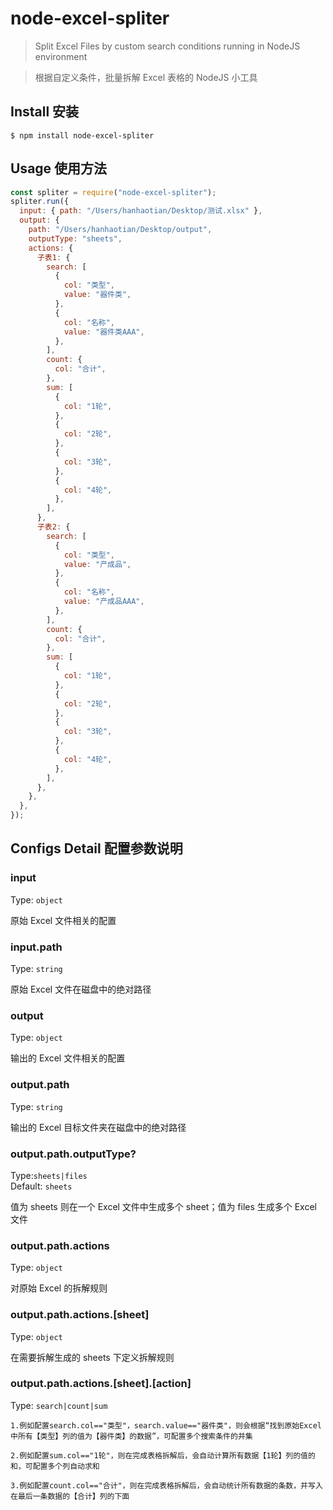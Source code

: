 # node-excel-spliter

> Split Excel Files by custom search conditions running in NodeJS environment

> 根据自定义条件，批量拆解 Excel 表格的 NodeJS 小工具

## Install 安装

```
$ npm install node-excel-spliter
```

## Usage 使用方法

```js
const spliter = require("node-excel-spliter");
spliter.run({
  input: { path: "/Users/hanhaotian/Desktop/测试.xlsx" },
  output: {
    path: "/Users/hanhaotian/Desktop/output",
    outputType: "sheets",
    actions: {
      子表1: {
        search: [
          {
            col: "类型",
            value: "器件类",
          },
          {
            col: "名称",
            value: "器件类AAA",
          },
        ],
        count: {
          col: "合计",
        },
        sum: [
          {
            col: "1轮",
          },
          {
            col: "2轮",
          },
          {
            col: "3轮",
          },
          {
            col: "4轮",
          },
        ],
      },
      子表2: {
        search: [
          {
            col: "类型",
            value: "产成品",
          },
          {
            col: "名称",
            value: "产成品AAA",
          },
        ],
        count: {
          col: "合计",
        },
        sum: [
          {
            col: "1轮",
          },
          {
            col: "2轮",
          },
          {
            col: "3轮",
          },
          {
            col: "4轮",
          },
        ],
      },
    },
  },
});
```

## Configs Detail 配置参数说明

### input

Type: `object`

原始 Excel 文件相关的配置

### input.path

Type: `string`

原始 Excel 文件在磁盘中的绝对路径

### output

Type: `object`

输出的 Excel 文件相关的配置

### output.path

Type: `string`

输出的 Excel 目标文件夹在磁盘中的绝对路径

### output.path.outputType?

Type:`sheets|files`\
Default: `sheets`

值为 sheets 则在一个 Excel 文件中生成多个 sheet；值为 files 生成多个 Excel 文件

### output.path.actions

Type: `object`

对原始 Excel 的拆解规则

### output.path.actions.[sheet]

Type: `object`

在需要拆解生成的 sheets 下定义拆解规则

### output.path.actions.[sheet].[action]

Type: `search|count|sum`

`1.例如配置search.col=="类型"，search.value=="器件类"，则会根据“找到原始Excel中所有【类型】列的值为【器件类】的数据”，可配置多个搜索条件的并集`

`2.例如配置sum.col=="1轮"，则在完成表格拆解后，会自动计算所有数据【1轮】列的值的和，可配置多个列自动求和`

`3.例如配置count.col=="合计"，则在完成表格拆解后，会自动统计所有数据的条数，并写入在最后一条数据的【合计】列的下面`
